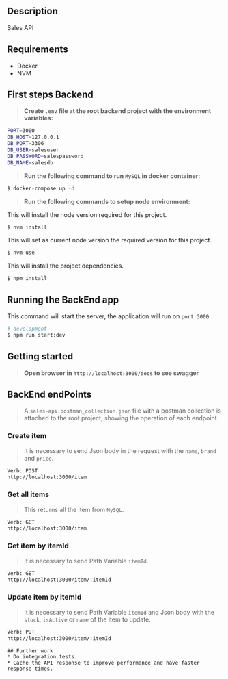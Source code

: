## Description
Sales API
## Requirements
* Docker
* NVM

## First steps Backend
> **Create `.env` file at the root backend project with the environment variables:**

```sh
PORT=3000
DB_HOST=127.0.0.1
DB_PORT=3306
DB_USER=salesuser
DB_PASSWORD=salespassword
DB_NAME=salesdb

```
> **Run the following command to run `MySQL` in docker container:**
```bash
$ docker-compose up -d
```
> **Run the following commands to setup node environment:**

This will install the node version required for this project.
```bash
$ nvm install 
```

This will set as current node version the required version for this project.
```bash
$ nvm use 
```

This will install the project dependencies.
```bash
$ npm install
```
## Running the BackEnd app
This command will start the server, the application will run on `port 3000`

```bash
# development
$ npm run start:dev
```

## Getting started
> **Open browser in `http://localhost:3000/docs` to see swagger**


## BackEnd endPoints
> A `sales-api.postman_collection.json` file with a postman collection is attached to the root project, showing the operation of each endpoint.
### Create item
> It is necessary to send Json body in the request with the `name`, `brand` and `price`.

```bash
Verb: POST
http://localhost:3000/item
```

### Get all items
> This returns all the item from `MySQL`.

```bash
Verb: GET
http://localhost:3000/item
```

### Get item by itemId
> It is necessary to send Path Variable `itemId`.

```bash
Verb: GET
http://localhost:3000/item/:itemId
```

### Update item by itemId
> It is necessary to send Path Variable `itemId` and Json body with the `stock`, `isActive` or `name` of the item to update.

```bash
Verb: PUT
http://localhost:3000/item/:itemId
```

```
## Further work
* Do integration tests.
* Cache the API response to improve performance and have faster response times.